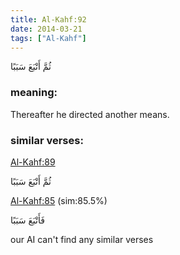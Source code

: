 ```yaml
---
title: Al-Kahf:92
date: 2014-03-21
tags: ["Al-Kahf"]
---
```

ثُمَّ أَتْبَعَ سَبَبًا
### meaning: 
Thereafter he directed another means.
### similar verses: 

[Al-Kahf:89](/18/89)

ثُمَّ أَتْبَعَ سَبَبًا

[Al-Kahf:85](/18/85) (sim:85.5%)

فَأَتْبَعَ سَبَبًا

our AI can't find any similar verses


